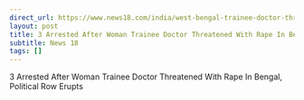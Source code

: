 ```yaml
---
direct_url: https://www.news18.com/india/west-bengal-trainee-doctor-threatened-with-rape-accused-arrested-police-political-row-bjp-tmc-latest-news-ws-kl-9652158.html
layout: post
title: 3 Arrested After Woman Trainee Doctor Threatened With Rape In Bengal, Political Row Erupts
subtitle: News 18
tags: []
---
```


3 Arrested After Woman Trainee Doctor Threatened With Rape In Bengal, Political Row Erupts
